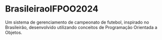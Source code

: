 # BrasileiraoIFPOO2024
Um sistema de gerenciamento de campeonato de futebol, inspirado no Brasileirão, desenvolvido utilizando conceitos de Programação Orientada a Objetos.
